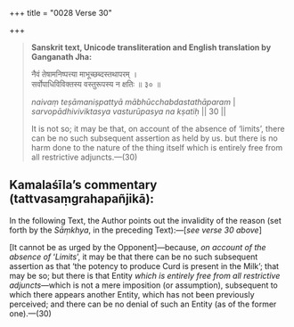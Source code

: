 +++
title = "0028 Verse 30"

+++
> **Sanskrit text, Unicode transliteration and English translation by Ganganath Jha:** 
>
> नैवं तेषामनिष्पत्त्या माभूच्छब्दस्तथापरम् ।  
> सर्वोपाधिविविक्तस्य वस्तुरूपस्य न क्षतिः ॥ ३० ॥ 
>
> *naivaṃ teṣāmaniṣpattyā mābhūcchabdastathāparam* \|  
> *sarvopādhiviviktasya vasturūpasya na kṣatiḥ* \|\| 30 \|\| 
>
> It is not so; it may be that, on account of the absence of ‘limits’, there can be no such subsequent assertion as held by us. but there is no harm done to the nature of the thing itself which is entirely free from all restrictive adjuncts.—(30)



## Kamalaśīla’s commentary (tattvasaṃgrahapañjikā):

In the following Text, the Author points out the invalidity of the reason (set forth by the *Sāṃkhya*, in the preceding Text):—[*see verse 30 above*]

[It cannot be as urged by the Opponent]—because, *on account of the* *absence* *of* ‘*Limits*’, it may be that there can be no such subsequent assertion as that ‘the potency to produce Curd is present in the Milk’; that may be so; but there is that Entity *which is entirely free from all restrictive adjuncts*—which is not a mere imposition (or assumption), subsequent to which there appears another Entity, which has not been previously perceived; and there can be no denial of such an Entity (as of the former one).—(30)


